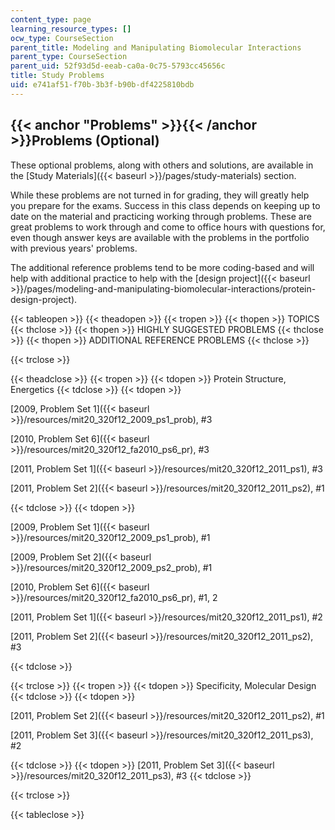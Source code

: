 ```yaml
---
content_type: page
learning_resource_types: []
ocw_type: CourseSection
parent_title: Modeling and Manipulating Biomolecular Interactions
parent_type: CourseSection
parent_uid: 52f93d5d-eeab-ca0a-0c75-5793cc45656c
title: Study Problems
uid: e741af51-f70b-3b3f-b90b-df4225810bdb
---
```


{{< anchor "Problems" >}}{{< /anchor >}}Problems (Optional)
-----------------------------------------------------------

These optional problems, along with others and solutions, are available in the [Study Materials]({{< baseurl >}}/pages/study-materials) section.

While these problems are not turned in for grading, they will greatly help you prepare for the exams. Success in this class depends on keeping up to date on the material and practicing working through problems. These are great problems to work through and come to office hours with questions for, even though answer keys are available with the problems in the portfolio with previous years' problems.

The additional reference problems tend to be more coding-based and will help with additional practice to help with the [design project]({{< baseurl >}}/pages/modeling-and-manipulating-biomolecular-interactions/protein-design-project).

{{< tableopen >}}
{{< theadopen >}}
{{< tropen >}}
{{< thopen >}}
TOPICS
{{< thclose >}}
{{< thopen >}}
HIGHLY SUGGESTED PROBLEMS
{{< thclose >}}
{{< thopen >}}
ADDITIONAL REFERENCE PROBLEMS
{{< thclose >}}

{{< trclose >}}

{{< theadclose >}}
{{< tropen >}}
{{< tdopen >}}
Protein Structure, Energetics
{{< tdclose >}}
{{< tdopen >}}


[2009, Problem Set 1]({{< baseurl >}}/resources/mit20_320f12_2009_ps1_prob), #3

[2010, Problem Set 6]({{< baseurl >}}/resources/mit20_320f12_fa2010_ps6_pr), #3

[2011, Problem Set 1]({{< baseurl >}}/resources/mit20_320f12_2011_ps1), #3

[2011, Problem Set 2]({{< baseurl >}}/resources/mit20_320f12_2011_ps2), #1


{{< tdclose >}}
{{< tdopen >}}


[2009, Problem Set 1]({{< baseurl >}}/resources/mit20_320f12_2009_ps1_prob), #1

[2009, Problem Set 2]({{< baseurl >}}/resources/mit20_320f12_2009_ps2_prob), #1

[2010, Problem Set 6]({{< baseurl >}}/resources/mit20_320f12_fa2010_ps6_pr), #1, 2

[2011, Problem Set 1]({{< baseurl >}}/resources/mit20_320f12_2011_ps1), #2

[2011, Problem Set 2]({{< baseurl >}}/resources/mit20_320f12_2011_ps2), #3


{{< tdclose >}}

{{< trclose >}}
{{< tropen >}}
{{< tdopen >}}
Specificity, Molecular Design
{{< tdclose >}}
{{< tdopen >}}


[2011, Problem Set 2]({{< baseurl >}}/resources/mit20_320f12_2011_ps2), #1

[2011, Problem Set 3]({{< baseurl >}}/resources/mit20_320f12_2011_ps3), #2


{{< tdclose >}}
{{< tdopen >}}
[2011, Problem Set 3]({{< baseurl >}}/resources/mit20_320f12_2011_ps3), #3
{{< tdclose >}}

{{< trclose >}}

{{< tableclose >}}